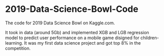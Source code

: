 # 2019-Data-Science-Bowl-Code
The code for 2019 Data Science Bowl on Kaggle.com. 

It took in data (around 5Gb) and implemented XGB and LGB regression model to predict user performance on a mobile game disigned for children-learning. It was my first data science project and got top 8% in the competition. 
